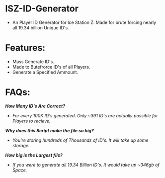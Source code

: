 # ISZ-ID-Generator
- An Player ID Generator for Ice Station Z. Made for brute forcing nearly all 19.34 billion Unique ID's.

# Features:
- Mass Generate ID's.
- Made to Butefrorce ID's of all Players.
- Generate a Specified Ammount.

# FAQs:
***How Many ID's Are Correct?***

- *For every 100K ID's generated. Only ~391 ID's are actually possible for Players to recieve.*

***Why does this Script make the file so big?***

- *You're storing hundreds of Thousands of ID's. It will take up some storage.*

***How big is the Largest file?***

- *If you were to generate all 19.34 Billion ID's. It would take up ~346gb of Space.*
